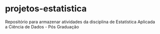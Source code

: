 # projetos-estatistica
Repositório para armazenar atividades da disciplina de Estatística Aplicada a Ciência de Dados - Pós Graduação
